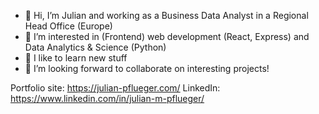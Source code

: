 - 👋 Hi, I’m Julian and working as a Business Data Analyst in a Regional Head Office (Europe)
- 👀 I’m interested in (Frontend) web development (React, Express) and Data Analytics & Science (Python)
- 🌱 I like to learn new stuff
- 💞️ I’m looking forward to collaborate on interesting projects!

Portfolio site: https://julian-pflueger.com/ 
LinkedIn: https://www.linkedin.com/in/julian-m-pflueger/
